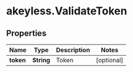# akeyless.ValidateToken

## Properties

Name | Type | Description | Notes
------------ | ------------- | ------------- | -------------
**token** | **String** | Token | [optional] 



